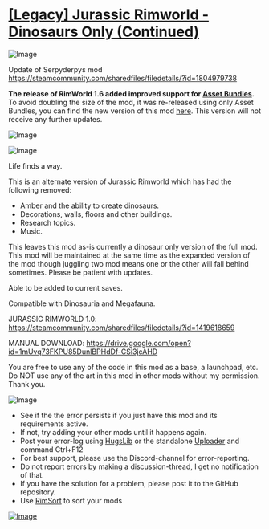 # [[Legacy] Jurassic Rimworld - Dinosaurs Only (Continued)](https://steamcommunity.com/sharedfiles/filedetails/?id=2567491934)

![Image](https://i.imgur.com/buuPQel.png)

Update of Serpyderpys mod
https://steamcommunity.com/sharedfiles/filedetails/?id=1804979738

**The release of RimWorld 1.6 added improved support for [Asset Bundles](https://github.com/emipa606/AssetBuilder/blob/main/README.md).**
To avoid doubling the size of the mod, it was re-released using only Asset Bundles, you can find the new version of this mod [here](https://steamcommunity.com/sharedfiles/filedetails/?id=3541510004).
This version will not receive any further updates.

![Image](https://i.imgur.com/pufA0kM.png)
	
![Image](https://i.imgur.com/Z4GOv8H.png)

Life finds a way.

This is an alternate version of Jurassic Rimworld which has had the following removed:

- Amber and the ability to create dinosaurs.
- Decorations, walls, floors and other buildings.
- Research topics.
- Music.

This leaves this mod as-is currently a dinosaur only version of the full mod. This mod will be maintained at the same time as the expanded version of the mod though juggling two mod means one or the other will fall behind sometimes. Please be patient with updates.

Able to be added to current saves.

Compatible with Dinosauria and Megafauna.

JURASSIC RIMWORLD 1.0:
https://steamcommunity.com/sharedfiles/filedetails/?id=1419618659

MANUAL DOWNLOAD:
https://drive.google.com/open?id=1mUvq73FKPU85DunlBPHdDf-CSi3jcAHD

You are free to use any of the code in this mod as a base, a launchpad, etc.
Do NOT use any of the art in this mod in other mods without my permission. Thank you.

![Image](https://i.imgur.com/PwoNOj4.png)



-  See if the the error persists if you just have this mod and its requirements active.
-  If not, try adding your other mods until it happens again.
-  Post your error-log using [HugsLib](https://steamcommunity.com/workshop/filedetails/?id=818773962) or the standalone [Uploader](https://steamcommunity.com/sharedfiles/filedetails/?id=2873415404) and command Ctrl+F12
-  For best support, please use the Discord-channel for error-reporting.
-  Do not report errors by making a discussion-thread, I get no notification of that.
-  If you have the solution for a problem, please post it to the GitHub repository.
-  Use [RimSort](https://github.com/RimSort/RimSort/releases/latest) to sort your mods

 

[![Image](https://img.shields.io/github/v/release/emipa606/JurassicRimworldDinosaursOnly?label=latest%20version&style=plastic&color=9f1111&labelColor=black)](https://steamcommunity.com/sharedfiles/filedetails/changelog/2567491934)
